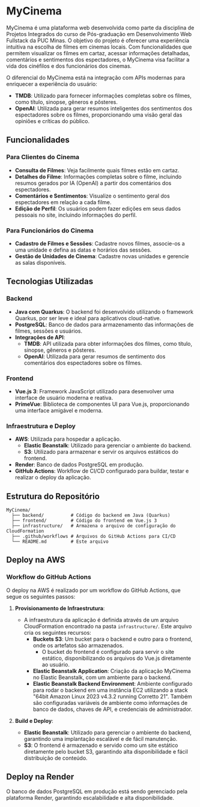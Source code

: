  # MyCinema

MyCinema é uma plataforma web desenvolvida como parte da disciplina de Projetos Integrados do curso de Pós-graduação em Desenvolvimento Web Fullstack da PUC Minas. O objetivo do projeto é oferecer uma experiência intuitiva na escolha de filmes em cinemas locais. Com funcionalidades que permitem visualizar os filmes em cartaz, acessar informações detalhadas, comentários e sentimentos dos espectadores, o MyCinema visa facilitar a vida dos cinéfilos e dos funcionários dos cinemas.

O diferencial do MyCinema está na integração com APIs modernas para enriquecer a experiência do usuário:
- **TMDB**: Utilizado para fornecer informações completas sobre os filmes, como título, sinopse, gêneros e pôsteres.
- **OpenAI**: Utilizada para gerar resumos inteligentes dos sentimentos dos espectadores sobre os filmes, proporcionando uma visão geral das opiniões e críticas do público.

## Funcionalidades

### Para Clientes do Cinema
- **Consulta de Filmes**: Veja facilmente quais filmes estão em cartaz.
- **Detalhes do Filme**: Informações completas sobre o filme, incluindo resumos gerados por IA (OpenAI) a partir dos comentários dos espectadores.
- **Comentários e Sentimentos**: Visualize o sentimento geral dos espectadores em relação a cada filme.
- **Edição de Perfil**: Os usuários podem fazer edições em seus dados pessoais no site, incluindo informações do perfil.

### Para Funcionários do Cinema
- **Cadastro de Filmes e Sessões**: Cadastre novos filmes, associe-os a uma unidade e defina as datas e horários das sessões.
- **Gestão de Unidades de Cinema**: Cadastre novas unidades e gerencie as salas disponíveis.

## Tecnologias Utilizadas

### Backend
- **Java com Quarkus**: O backend foi desenvolvido utilizando o framework Quarkus, por ser leve e ideal para aplicativos cloud-native.
- **PostgreSQL**: Banco de dados para armazenamento das informações de filmes, sessões e usuários.
- **Integrações de API**:
  - **TMDB**: API utilizada para obter informações dos filmes, como título, sinopse, gêneros e pôsteres.
  - **OpenAI**: Utilizada para gerar resumos de sentimento dos comentários dos espectadores sobre os filmes.

### Frontend
- **Vue.js 3**: Framework JavaScript utilizado para desenvolver uma interface de usuário moderna e reativa.
- **PrimeVue**: Biblioteca de componentes UI para Vue.js, proporcionando uma interface amigável e moderna.

### Infraestrutura e Deploy
- **AWS**: Utilizada para hospedar a aplicação.
  - **Elastic Beanstalk**: Utilizado para gerenciar o ambiente do backend.
  - **S3**: Utilizado para armazenar e servir os arquivos estáticos do frontend.
- **Render**: Banco de dados PostgreSQL em produção.
- **GitHub Actions**: Workflow de CI/CD configurado para buildar, testar e realizar o deploy da aplicação.

## Estrutura do Repositório

```
MyCinema/
  ├── backend/          # Código do backend em Java (Quarkus)
  ├── frontend/         # Código do frontend em Vue.js 3
  ├── infrastructure/   # Armazena o arquivo de configuração do CloudFormation
  ├── .github/workflows # Arquivos do GitHub Actions para CI/CD
  └── README.md         # Este arquivo
```

## Deploy na AWS

### Workflow do GitHub Actions
O deploy na AWS é realizado por um workflow do GitHub Actions, que segue os seguintes passos:

1. **Provisionamento de Infraestrutura**:
   - A infraestrutura da aplicação é definida através de um arquivo CloudFormation encontrado na pasta `infrastructure/`. Este arquivo cria os seguintes recursos:
     - **Buckets S3**: Um bucket para o backend e outro para o frontend, onde os artefatos são armazenados.
       - O bucket do frontend é configurado para servir o site estático, disponibilizando os arquivos do Vue.js diretamente ao usuário.
     - **Elastic Beanstalk Application**: Criação da aplicação MyCinema no Elastic Beanstalk, com um ambiente para o backend.
     - **Elastic Beanstalk Backend Environment**: Ambiente configurado para rodar o backend em uma instância EC2 utilizando a stack "64bit Amazon Linux 2023 v4.3.2 running Corretto 21". Também são configuradas variáveis de ambiente como informações de banco de dados, chaves de API, e credenciais de administrador.

2. **Build e Deploy**:
   - **Elastic Beanstalk**: Utilizado para gerenciar o ambiente do backend, garantindo uma implantação escalável e de fácil manutenção.
   - **S3**: O frontend é armazenado e servido como um site estático diretamente pelo bucket S3, garantindo alta disponibilidade e fácil distribuição de conteúdo.

## Deploy na Render

O banco de dados PostgreSQL em produção está sendo gerenciado pela plataforma Render, garantindo escalabilidade e alta disponibilidade.

